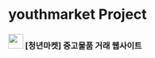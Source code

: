 # youthmarket Project
### <img src="https://github.com/user-attachments/assets/e3e660b1-719d-4484-994b-efdb280d5b64.png"  width="30px" height="30px"> [청년마켓] 중고물품 거래 웹사이트
